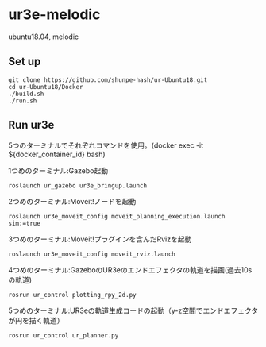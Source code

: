 # ur3e-melodic

ubuntu18.04, melodic

## Set up
```
git clone https://github.com/shunpe-hash/ur-Ubuntu18.git
cd ur-Ubuntu18/Docker
./build.sh
./run.sh
```

## Run ur3e
5つのターミナルでそれぞれコマンドを使用。(docker exec -it ${docker_container_id} bash)

1つめのターミナル:Gazebo起動
```
roslaunch ur_gazebo ur3e_bringup.launch
```

2つめのターミナル:Moveit!ノードを起動
```
roslaunch ur3e_moveit_config moveit_planning_execution.launch sim:=true
```

3つめのターミナル:Moveit!プラグインを含んだRvizを起動
```
roslaunch ur3e_moveit_config moveit_rviz.launch
```

4つめのターミナル:GazeboのUR3eのエンドエフェクタの軌道を描画(過去10sの軌道)
```
rosrun ur_control plotting_rpy_2d.py
```

5つめのターミナル:UR3eの軌道生成コードの起動（y-z空間でエンドエフェクタが円を描く軌道）
```
rosrun ur_control ur_planner.py
```
